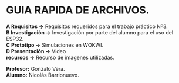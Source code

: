 # GUIA RAPIDA DE ARCHIVOS.

**A Requisitos →** Requisitos requeridos para el trabajo práctico Nº3.  
**B Investigación →** Investigación por parte del alumno para el uso del ESP32.  
**C Prototipo →** Simulaciones en WOKWI.  
**D Presentación →** Video  
**recursos →** Recurso de imagenes utilizadas.

**Profesor:** Gonzalo Vera.  
**Alumno:** Nicolás Barrionuevo.
